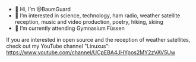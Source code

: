 - 👋 Hi, I’m @BaumGuard
- 👀 I’m interested in science, technology, ham radio, weather satellite reception, music and video production, poetry, hiking, skiing
- 🌱 I’m currently attending Gymnasium Füssen

If you are interested in open source and the reception of weather satellites, check out my YouTube channel "Linuxus":
https://www.youtube.com/channel/UCpEBA4JHYpos2MY2zVAV5Uw
